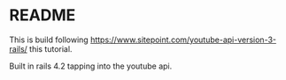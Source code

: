 # README

This is build following https://www.sitepoint.com/youtube-api-version-3-rails/ this tutorial.

Built in rails 4.2 tapping into the youtube api.
